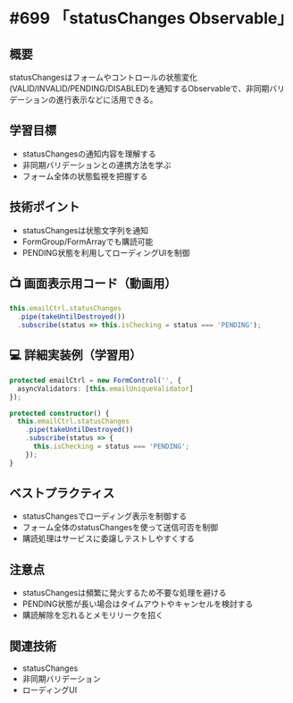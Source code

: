 # #699 「statusChanges Observable」

## 概要
statusChangesはフォームやコントロールの状態変化(VALID/INVALID/PENDING/DISABLED)を通知するObservableで、非同期バリデーションの進行表示などに活用できる。

## 学習目標
- statusChangesの通知内容を理解する
- 非同期バリデーションとの連携方法を学ぶ
- フォーム全体の状態監視を把握する

## 技術ポイント
- statusChangesは状態文字列を通知
- FormGroup/FormArrayでも購読可能
- PENDING状態を利用してローディングUIを制御

## 📺 画面表示用コード（動画用）
```typescript
this.emailCtrl.statusChanges
  .pipe(takeUntilDestroyed())
  .subscribe(status => this.isChecking = status === 'PENDING');
```

## 💻 詳細実装例（学習用）
```typescript
protected emailCtrl = new FormControl('', {
  asyncValidators: [this.emailUniqueValidator]
});

protected constructor() {
  this.emailCtrl.statusChanges
    .pipe(takeUntilDestroyed())
    .subscribe(status => {
      this.isChecking = status === 'PENDING';
    });
}
```

## ベストプラクティス
- statusChangesでローディング表示を制御する
- フォーム全体のstatusChangesを使って送信可否を制御
- 購読処理はサービスに委譲しテストしやすくする

## 注意点
- statusChangesは頻繁に発火するため不要な処理を避ける
- PENDING状態が長い場合はタイムアウトやキャンセルを検討する
- 購読解除を忘れるとメモリリークを招く

## 関連技術
- statusChanges
- 非同期バリデーション
- ローディングUI
